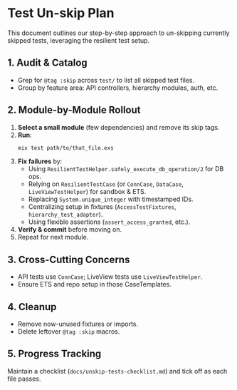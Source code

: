 # Test Un-skip Plan

This document outlines our step-by-step approach to un-skipping currently skipped tests, leveraging the resilient test setup.

## 1. Audit & Catalog
- Grep for `@tag :skip` across `test/` to list all skipped test files.
- Group by feature area: API controllers, hierarchy modules, auth, etc.

## 2. Module-by-Module Rollout
1. **Select a small module** (few dependencies) and remove its skip tags.
2. **Run**:
   ```bash
   mix test path/to/that_file.exs
   ```
3. **Fix failures** by:
   - Using `ResilientTestHelper.safely_execute_db_operation/2` for DB ops.
   - Relying on `ResilientTestCase` (or `ConnCase`, `DataCase`, `LiveViewTestHelper`) for sandbox & ETS.
   - Replacing `System.unique_integer` with timestamped IDs.
   - Centralizing setup in fixtures (`AccessTestFixtures`, `hierarchy_test_adapter`).
   - Using flexible assertions (`assert_access_granted`, etc.).
4. **Verify & commit** before moving on.
5. Repeat for next module.

## 3. Cross-Cutting Concerns
- API tests use `ConnCase`; LiveView tests use `LiveViewTestHelper`.
- Ensure ETS and repo setup in those CaseTemplates.

## 4. Cleanup
- Remove now-unused fixtures or imports.
- Delete leftover `@tag :skip` macros.

## 5. Progress Tracking
Maintain a checklist (`docs/unskip-tests-checklist.md`) and tick off as each file passes.
